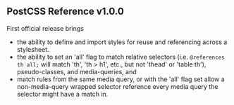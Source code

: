 ## PostCSS Reference v1.0.0
First official release brings
 - the ability to define and import styles for reuse and referencing across a stylesheet.
 - the ability to set an 'all' flag to match relative selectors (i.e. `@references th all;` will match 'th', 'th > h1', etc., but not 'thead' or 'table th'), pseudo-classes, and media-queries, and
 - match rules from the same media query, or with the 'all' flag set allow a non-media-query wrapped selector reference every media query the selector might have a match in. 
